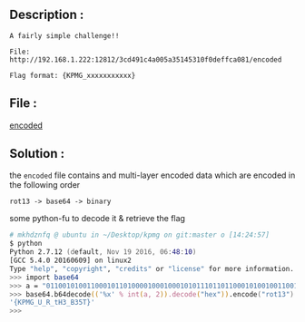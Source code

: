 ## Description :
```
A fairly simple challenge!!

File: http://192.168.1.222:12812/3cd491c4a005a35145310f0deffca081/encoded

Flag format: {KPMG_xxxxxxxxxxx}
```

## File :
[encoded](encoded)


## Solution :

the `encoded` file contains and multi-layer encoded data which are encoded in the following order

```
rot13 -> base64 -> binary
```

some python-fu to decode it & retrieve the flag

```zsh
# mkhdznfq @ ubuntu in ~/Desktop/kpmg on git:master o [14:24:57] 
$ python
Python 2.7.12 (default, Nov 19 2016, 06:48:10) 
[GCC 5.4.0 20160609] on linux2
Type "help", "copyright", "credits" or "license" for more information.
>>> import base64
>>> a = "01100101001100010110100001000100010101110110110001010010011001100101001101000110001110010100011001011000001100100110010001010110010011010011000100111001010100000100110101111010010101100100100001100110010100010011110100111101"
>>> base64.b64decode(('%x' % int(a, 2)).decode("hex")).encode("rot13")
'{KPMG_U_R_tH3_B35T}'
>>> 
```